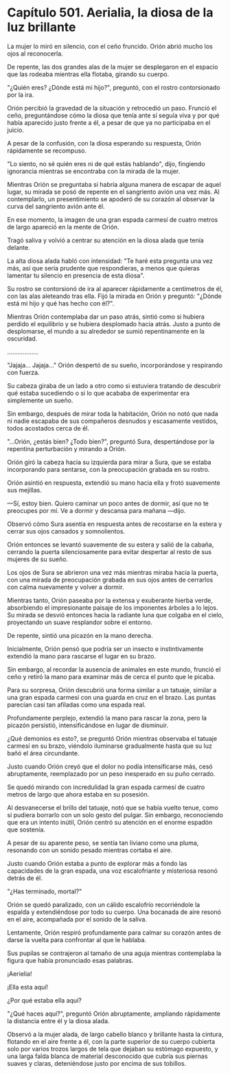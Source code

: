 
# Capítulo 501. Aerialia, la diosa de la luz brillante


La mujer lo miró en silencio, con el ceño fruncido. Orión abrió mucho los ojos al reconocerla.

De repente, las dos grandes alas de la mujer se desplegaron en el espacio que las rodeaba mientras ella flotaba, girando su cuerpo.

"¿Quién eres? ¿Dónde está mi hijo?", preguntó, con el rostro contorsionado por la ira.

Orión percibió la gravedad de la situación y retrocedió un paso. Frunció el ceño, preguntándose cómo la diosa que tenía ante sí seguía viva y por qué había aparecido justo frente a él, a pesar de que ya no participaba en el juicio.

A pesar de la confusión, con la diosa esperando su respuesta, Orión rápidamente se recompuso.

"Lo siento, no sé quién eres ni de qué estás hablando", dijo, fingiendo ignorancia mientras se encontraba con la mirada de la mujer.

Mientras Orión se preguntaba si habría alguna manera de escapar de aquel lugar, su mirada se posó de repente en el sangriento avión una vez más. Al contemplarlo, un presentimiento se apoderó de su corazón al observar la curva del sangriento avión ante él.

En ese momento, la imagen de una gran espada carmesí de cuatro metros de largo apareció en la mente de Orión.

Tragó saliva y volvió a centrar su atención en la diosa alada que tenía delante.

La alta diosa alada habló con intensidad: "Te haré esta pregunta una vez más, así que sería prudente que respondieras, a menos que quieras lamentar tu silencio en presencia de esta diosa".

Su rostro se contorsionó de ira al aparecer rápidamente a centímetros de él, con las alas aleteando tras ella. Fijó la mirada en Orión y preguntó: "¿Dónde está mi hijo y qué has hecho con él?".

Mientras Orión contemplaba dar un paso atrás, sintió como si hubiera perdido el equilibrio y se hubiera desplomado hacia atrás. Justo a punto de desplomarse, el mundo a su alrededor se sumió repentinamente en la oscuridad.

….…...........

"Jajaja... Jajaja..." Orión despertó de su sueño, incorporándose y respirando con fuerza.

Su cabeza giraba de un lado a otro como si estuviera tratando de descubrir qué estaba sucediendo o si lo que acababa de experimentar era simplemente un sueño.

Sin embargo, después de mirar toda la habitación, Orión no notó que nada ni nadie escapaba de sus compañeros desnudos y escasamente vestidos, todos acostados cerca de él.

"...Orión, ¿estás bien? ¿Todo bien?", preguntó Sura, despertándose por la repentina perturbación y mirando a Orión.

Orión giró la cabeza hacia su izquierda para mirar a Sura, que se estaba incorporando para sentarse, con la preocupación grabada en su rostro.

Orión asintió en respuesta, extendió su mano hacia ella y frotó suavemente sus mejillas.

—Sí, estoy bien. Quiero caminar un poco antes de dormir, así que no te preocupes por mí. Ve a dormir y descansa para mañana —dijo.

Observó cómo Sura asentía en respuesta antes de recostarse en la estera y cerrar sus ojos cansados y somnolientos.

Orión entonces se levantó suavemente de su estera y salió de la cabaña, cerrando la puerta silenciosamente para evitar despertar al resto de sus mujeres de su sueño.

Los ojos de Sura se abrieron una vez más mientras miraba hacia la puerta, con una mirada de preocupación grabada en sus ojos antes de cerrarlos con calma nuevamente y volver a dormir.

Mientras tanto, Orión paseaba por la extensa y exuberante hierba verde, absorbiendo el impresionante paisaje de los imponentes árboles a lo lejos. Su mirada se desvió entonces hacia la radiante luna que colgaba en el cielo, proyectando un suave resplandor sobre el entorno.

De repente, sintió una picazón en la mano derecha.

Inicialmente, Orión pensó que podría ser un insecto e instintivamente extendió la mano para rascarse el lugar en su brazo.

Sin embargo, al recordar la ausencia de animales en este mundo, frunció el ceño y retiró la mano para examinar más de cerca el punto que le picaba.

Para su sorpresa, Orión descubrió una forma similar a un tatuaje, similar a una gran espada carmesí con una guarda en cruz en el brazo. Las puntas parecían casi tan afiladas como una espada real.

Profundamente perplejo, extendió la mano para rascar la zona, pero la picazón persistió, intensificándose en lugar de disminuir.

¿Qué demonios es esto?, se preguntó Orión mientras observaba el tatuaje carmesí en su brazo, viéndolo iluminarse gradualmente hasta que su luz bañó el área circundante.

Justo cuando Orión creyó que el dolor no podía intensificarse más, cesó abruptamente, reemplazado por un peso inesperado en su puño cerrado.

Se quedó mirando con incredulidad la gran espada carmesí de cuatro metros de largo que ahora estaba en su posesión.

Al desvanecerse el brillo del tatuaje, notó que se había vuelto tenue, como si pudiera borrarlo con un solo gesto del pulgar. Sin embargo, reconociendo que era un intento inútil, Orión centró su atención en el enorme espadón que sostenía.

A pesar de su aparente peso, se sentía tan liviano como una pluma, resonando con un sonido pesado mientras cortaba el aire.

Justo cuando Orión estaba a punto de explorar más a fondo las capacidades de la gran espada, una voz escalofriante y misteriosa resonó detrás de él.

"¿Has terminado, mortal?"

Orión se quedó paralizado, con un cálido escalofrío recorriéndole la espalda y extendiéndose por todo su cuerpo. Una bocanada de aire resonó en el aire, acompañada por el sonido de la saliva.

Lentamente, Orión respiró profundamente para calmar su corazón antes de darse la vuelta para confrontar al que le hablaba.

Sus pupilas se contrajeron al tamaño de una aguja mientras contemplaba la figura que había pronunciado esas palabras.

¡Aerielia!

¡Ella esta aquí!

¿Por qué estaba ella aquí?

"¿Qué haces aquí?", preguntó Orión abruptamente, ampliando rápidamente la distancia entre él y la diosa alada.

Observó a la mujer alada, de largo cabello blanco y brillante hasta la cintura, flotando en el aire frente a él, con la parte superior de su cuerpo cubierta solo por varios trozos largos de tela que dejaban su estómago expuesto, y una larga falda blanca de material desconocido que cubría sus piernas suaves y claras, deteniéndose justo por encima de sus tobillos.